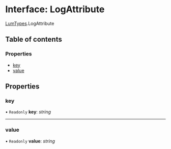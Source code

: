 # Interface: LogAttribute

[LumTypes](../modules/lumtypes.md).LogAttribute

## Table of contents

### Properties

- [key](lumtypes.logattribute.md#key)
- [value](lumtypes.logattribute.md#value)

## Properties

### key

• `Readonly` **key**: *string*

___

### value

• `Readonly` **value**: *string*

